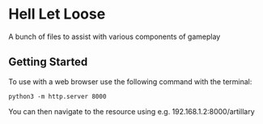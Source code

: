 # Hell Let Loose

A bunch of files to assist with various components of gameplay

## Getting Started
To use with a web browser use the following command with the terminal:

```
python3 -m http.server 8000
```
You can then navigate to the resource using e.g. 192.168.1.2:8000/artillary
